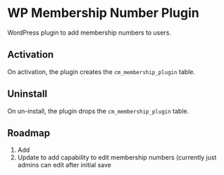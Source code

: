 WP Membership Number Plugin
===========================

WordPress plugin to add membership numbers to users.

Activation
----------

On activation, the plugin creates the `cm_membership_plugin` table.


Uninstall
---------

On un-install, the plugin drops the `cm_membership_plugin` table.







Roadmap
-------

1. Add 
1. Update to add capability to edit membership numbers (currently just admins can edit after initial save